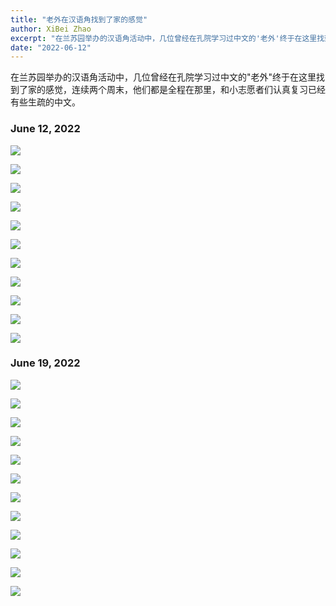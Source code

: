 ```yaml
---
title: "老外在汉语角找到了家的感觉"
author: XiBei Zhao
excerpt: "在兰苏园举办的汉语角活动中，几位曾经在孔院学习过中文的'老外'终于在这里找到了家的感觉，连续两个周末，他们都是全程在那里，和小志愿者们认真复习已经有些生疏的中文。"
date: "2022-06-12"
---
```


在兰苏园举办的汉语角活动中，几位曾经在孔院学习过中文的"老外"终于在这里找到了家的感觉，连续两个周末，他们都是全程在那里，和小志愿者们认真复习已经有些生疏的中文。

### June 12, 2022

![](https://res.cloudinary.com/dhngj18do/image/upload/f_auto,q_auto/v1/images/Wechat%20Image_20220615003632)

![](https://res.cloudinary.com/dhngj18do/image/upload/f_auto,q_auto/v1/images/Wechat%20Image_20220606094254)

![](https://res.cloudinary.com/dhngj18do/image/upload/f_auto,q_auto/v1/images/Wechat%20Image_20220615002937)

![](https://res.cloudinary.com/dhngj18do/image/upload/f_auto,q_auto/v1/images/Wechat%20Image_20220615003011)

![](https://res.cloudinary.com/dhngj18do/image/upload/f_auto,q_auto/v1/images/Wechat%20Image_20220615003103)

![](https://res.cloudinary.com/dhngj18do/image/upload/f_auto,q_auto/v1/images/Wechat%20Image_20220615003228)

![](https://res.cloudinary.com/dhngj18do/image/upload/f_auto,q_auto/v1/images/Wechat%20Image_20220615003308)

![](https://res.cloudinary.com/dhngj18do/image/upload/f_auto,q_auto/v1/images/Wechat%20Image_20220615003400)

![](https://res.cloudinary.com/dhngj18do/image/upload/f_auto,q_auto/v1/images/Wechat%20Image_20220615003457)

![](https://res.cloudinary.com/dhngj18do/image/upload/f_auto,q_auto/v1/images/Wechat%20Image_20220615003548)

![](https://res.cloudinary.com/dhngj18do/image/upload/f_auto,q_auto/v1/images/Wechat%20Image_20220615003732)

### June 19, 2022

![](https://res.cloudinary.com/dhngj18do/image/upload/f_auto,q_auto/v1/images/Wechat%20Image_20220621000628)

![](https://res.cloudinary.com/dhngj18do/image/upload/f_auto,q_auto/v1/images/Wechat%20Image_20220621000713)

![](https://res.cloudinary.com/dhngj18do/image/upload/f_auto,q_auto/v1/images/Wechat%20Image_20220621000754)

![](https://res.cloudinary.com/dhngj18do/image/upload/f_auto,q_auto/v1/images/Wechat%20Image_20220621000849)

![](https://res.cloudinary.com/dhngj18do/image/upload/f_auto,q_auto/v1/images/Wechat%20Image_20220621000931)

![](https://res.cloudinary.com/dhngj18do/image/upload/f_auto,q_auto/v1/images/Wechat%20Image_20220621001013)

![](https://res.cloudinary.com/dhngj18do/image/upload/f_auto,q_auto/v1/images/Wechat%20Image_20220621001210)

![](https://res.cloudinary.com/dhngj18do/image/upload/f_auto,q_auto/v1/images/Wechat%20Image_20220621001240)

![](https://res.cloudinary.com/dhngj18do/image/upload/f_auto,q_auto/v1/images/Wechat%20Image_20220621001250)

![](https://res.cloudinary.com/dhngj18do/image/upload/f_auto,q_auto/v1/images/Wechat%20Image_20220621001302)

![](https://res.cloudinary.com/dhngj18do/image/upload/f_auto,q_auto/v1/images/Wechat%20Image_20220621001312)

![](https://res.cloudinary.com/dhngj18do/image/upload/f_auto,q_auto/v1/images/Wechat%20Image_20220621001323)
